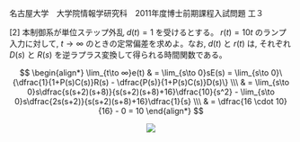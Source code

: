 名古屋大学　大学院情報学研究科　2011年度博士前期課程入試問題 工３

\[2] 本制御系が単位ステップ外乱 $d(t) = 1$ を受けるとする。 $r(t) = 10t$ のランプ入力に対して, $t \to ∞$ のときの定常偏差を求めよ。なお, $d(t)$ と $r(t)$ は, それぞれ $D(s)$ と $R(s)$ を逆ラプラス変換して得られる時間関数である。

$$
    \begin{align*}
        \lim_{t\to ∞}e(t) & = \lim_{s\to 0}sE(s) = \lim_{s\to 0}\{\dfrac{1}{1+P(s)C(s)}R(s) - \dfrac{P(s)}{1+P(s)C(s)}D(s)\}  \\\
        & = \lim_{s\to 0}s\dfrac{s(s+2)(s+8)}{s(s+2)(s+8)+16}\dfrac{10}{s^2} - \lim_{s\to 0}s\dfrac{2s(s+2)}{s(s+2)(s+8)+16}\dfrac{1}{s} \\\
        & = \dfrac{16 \cdot 10}{16} - 0 = 10
    \end{align*}
$$

<p align="center">
    <img src="https://gcdnb.pbrd.co/images/KJxOydzvxOl4.png?o=1"/>
</p>
